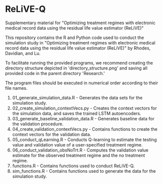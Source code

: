 # ReLiVE-Q
Supplementary material for "Optimizing treatment regimes with electronic medical record data using the residual life value estimator (ReLiVE)"

This repository contains the R and Python code used to conduct the simulation study in "Optimizing treatment regimes with electronic medical record data using the residual life value estimator (ReLiVE)" by Rhodes, Davidian, and Lu.

To facilitate running the provided programs, we recommend creating the directory structure depicted in 'directory_structure.png' and saving all provided code in the parent directory 'Research.'

The program files should be executed in numerical order according to their file names. 

1) 01_generate_simulation_data.R - Generates the data sets for the simulation study.
2) 02_create_simulation_contextVecs.py - Creates the context vectors for the simulation data, and saves the trained LSTM autoencoders.
3) 03_generate_baseline_validation_data.R - Generates baseline data for the validation procedure.
4) 04_create_validation_contextVecs.py - Contains functions to create the context vectors for the validation data.
5) 05_conduct_qLearning.R - Conducts Q-learning to estimate the testing value and validation value of a user-specified treatment regime. 
6) 06_conduct_validation_obsNoTrt.R - Computes the validation value estimate for the observed treatment regime and the no treatment regime.
7) functions.R - Contains functions used to conduct ReLiVE-Q. 
8) sim_functions.R - Contains functions used to generate the data for the simulation study. 
